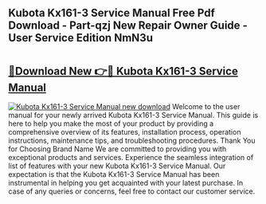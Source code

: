 ## Kubota Kx161-3 Service Manual Free Pdf Download - Part-qzj New Repair Owner Guide - User Service Edition NmN3u

# <h2><a href="http://bc41886.oget.top/?id=Kubota+Kx161-3+Service+Manual">🔗Download New 👉🔴 Kubota Kx161-3 Service Manual</a></h2>

[![Kubota Kx161-3 Service Manual new download](https://i.imgur.com/5g1atiW.png)](http://bc41886.oget.top/?id=Kubota+Kx161-3+Service+Manual)
Welcome to the user manual for your newly arrived Kubota Kx161-3 Service Manual. This guide is here to help you make the most of your product by providing a comprehensive overview of its features, installation process, operation instructions, maintenance tips, and troubleshooting procedures. Thank You for Choosing Brand Name We are committed to providing you with exceptional products and services. Experience the seamless integration of list of features with your new Kubota Kx161-3 Service Manual. Our expectation is that the Kubota Kx161-3 Service Manual has been instrumental in helping you get acquainted with your latest purchase. In case of any queries or concerns, feel free to contact our customer service.
